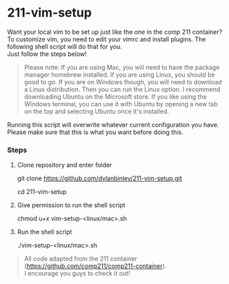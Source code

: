 # 211-vim-setup 
Want your local vim to be set up just like the one in the comp 211 container?   
To customize vim, you need to edit your vimrc and install plugins. The following shell script will do that for you.  
Just follow the steps below!

>Please note: If you are using Mac, you will need to have the package manager homebrew installed. If you are using Linux, you should be good to go. If you are on Windows though, you will need to download a Linux distribution. Then you can run the Linux option. I recommend downloading Ubuntu on the Microsoft store. If you like using the Windows terminal, you can use it with Ubuntu by opening a new tab on the top and selecting Ubuntu once it's installed.  

Running this script will overwrite whatever current configuration you have. Please make sure that this is what you want before doing this.  

### Steps
1. Clone repository and enter folder  

    git clone https://github.com/dylanbinley/211-vim-setup.git  
    
    cd 211-vim-setup
2.  Give permission to run the shell script  

    chmod u+x vim-setup-<linux/mac>.sh

3. Run the shell script  

    ./vim-setup-<linux/mac>.sh

>All code adapted from the 211 container (https://github.com/comp211/comp211-container).  
>I encourage you guys to check it out!  

